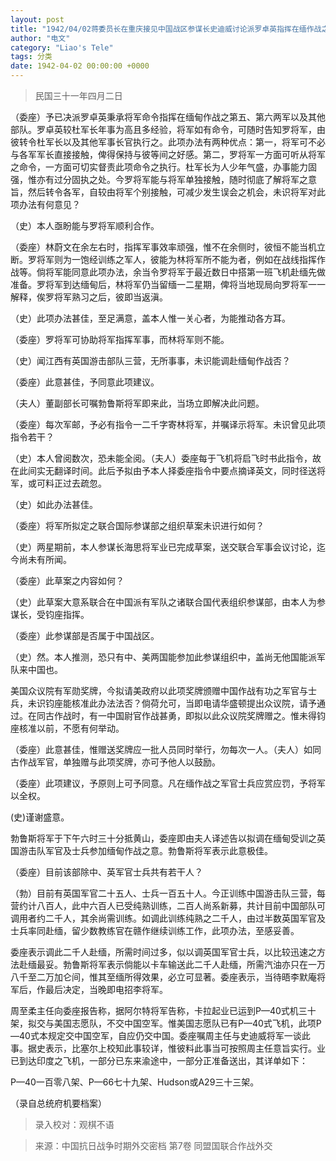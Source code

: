 ```yaml
---
layout: post
title: "1942/04/02蒋委员长在重庆接见中国战区参谋长史迪威讨论派罗卓英指挥在缅作战之军队及调英游击队入缅作战等问题谈话记录"
author: "电文"
category: "Liao's Tele"
tags: 分类
date: 1942-04-02 00:00:00 +0000
---
```




> 民国三十一年四月二日


（委座）予已决派罗卓英秉承将军命令指挥在缅甸作战之第五、第六两军以及其他部队。罗卓英较杜军长年事为高且多经验，将军如有命令，可随时告知罗将军，由彼转令杜军长以及其他军事长官执行之。此项办法有两种优点：第一，将军可不必与各军军长直接接触，俾得保持与彼等间之好感。第二，罗将军一方面可听从将军之命令，一方面可切实督责此项命令之执行。杜军长为人少年气盛，办事能力固强，惟亦有过分固执之处。今罗将军能与将军单独接触，随时彻底了解将军之意旨，然后转令各军，自较由将军个别接触，可减少发生误会之机会，未识将军对此项办法有何意见？

（史）本人亟盼能与罗将军顺利合作。

（委座）林蔚文在余左右时，指挥军事效率顽强，惟不在余侧时，彼恒不能当机立断。罗将军则为一饱经训练之军人，彼能为林将军所不能为者，例如在战线指挥作战等。倘将军能同意此项办法，余当令罗将军于最近数日中搭第一班飞机赴缅先做准备。罗将军到达缅甸后，林将军仍当留缅一二星期，俾将当地现局向罗将军一一解释，俟罗将军熟习之后，彼即当返滇。

（史）此项办法甚佳，至足满意，盖本人惟一关心者，为能推动各方耳。

（委座）罗将军可协助将军指挥军事，而林将军则不能。

（史）闻江西有英国游击部队三营，无所事事，未识能调赴缅甸作战否？

（委座）此意甚佳，予同意此项建议。

（夫人）董副部长可嘱勃鲁斯将军即来此，当场立即解决此问题。

（委座）每次军邮，予必有指令一二千字寄林将军，并嘱译示将军。未识曾见此项指令若干？

（史）本人曾阅数次，恐未能全阅。（夫人）委座每于飞机将启飞时书此指令，故在此间实无翻译时间。此后予拟由予本人择委座指令中要点摘译英文，同时径送将军，或可料正过去疏忽。

（史）如此办法甚佳。

（委座）将军所拟定之联合国际参谋部之组织草案未识进行如何？

（史）两星期前，本人参谋长海思将军业已完成草案，送交联合军事会议讨论，迄今尚未有所闻。

（委座）此草案之内容如何？

（史）此草案大意系联合在中国派有军队之诸联合国代表组织参谋部，由本人为参谋长，受钧座指挥。

（委座）此参谋部是否属于中国战区。

（史）然。本人推测，恐只有中、美两国能参加此参谋组织中，盖尚无他国能派军队来中国也。

美国众议院有军勋奖牌，今拟请美政府以此项奖牌颁赠中国作战有功之军官与士兵，未识钧座能核准此办法法否？倘荷允可，当即电请华盛顿提出众议院，请予通过。在同古作战时，有一中国尉官作战甚勇，即拟以此众议院奖牌赠之。惟未得钧座核准以前，不愿有何举动。

（委座）此意甚佳，惟赠送奖牌应一批人员同时举行，勿每次一人。（夫人）如同古作战军官，单独赠与此项奖牌，亦可予他人以鼓励。

（委座）此项建议，予原则上可予同意。凡在缅作战之军官士兵应赏应罚，予将军以全权。

(史)谨谢盛意。

勃鲁斯将军于下午六时三十分抵黄山，委座即由夫人译述告以拟调在缅甸受训之英国游击队军官及士兵参加缅甸作战之意。勃鲁斯将军表示此意极佳。

（委座）目前该部除中、英军官士兵共有若干人？

（勃）目前有英国军官二十五人、士兵一百五十人。今正训练中国游击队三营，每营约计八百人，此中六百人已受纯熟训练，二百人尚系新募，共计目前中国部队可调用者约二千人，其余尚需训练。如调此训练纯熟之二千人，由过半数英国军官及士兵率同赴缅，留少数教练官在赣作继续训练工作，此项办法，至感妥善。

委座表示调此二千人赴缅，所需时间过多，似以调英国军官士兵，以比较迅速之方法赴缅最妥。勃鲁斯将军表示倘能以卡车输送此二千人赴缅，所需汽油亦只在一万八千至二万加仑间，惟其至缅所得效果，必立可显著。委座表示，当待晤李默庵将军后，作最后决定，当晚即电招李将军。

周至柔主任向委座报告称，据阿尔特将军告称，卡拉起业已运到P—40式机三十架，拟交与美国志愿队，不交中国空军。惟美国志愿队已有P—40式飞机，此项P—40式本规定交中国空军，自应仍交中国。委座嘱周主任与史迪威将军一谈此事。据史表示，比塞尔上校知此事较详，惟彼料此事当可按照周主任意旨实行。业已到达印度之飞机，一部分已东来渝途中，一部分正准备送出，其详单如下：

P—40一百零八架、P—66七十九架、Hudson或A29三十三架。

（录自总统府机要档案）



> 录入校对：观棋不语

> 来源：中国抗日战争时期外交密档 第7卷 同盟国联合作战外交







